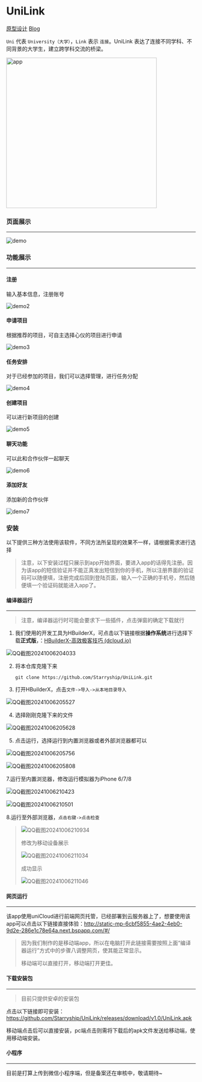 # UniLink

[原型设计](https://www.figma.com/design/0UL6vGH95oFVeFNIzFBKCM/) [Blog](https://www.cnblogs.com/starryship/p/18430102)

`Uni` 代表 `University（大学）`，`Link` 表示 `连接`。UniLink 表达了连接不同学科、不同背景的大学生，建立跨学科交流的桥梁。


<img align="center" src="/image/unilink_app.png" alt="app" width="400"/></p>

### 页面展示

------

![demo](/image/demo.gif)



### 功能展示

------

#### 注册

输入基本信息，注册账号

![demo2](image/demo2.gif)

#### 申请项目

根据推荐的项目，可自主选择心仪的项目进行申请

![demo3](image/demo3.gif)

#### 任务安排

对于已经参加的项目，我们可以选择管理，进行任务分配

![demo4](image/demo4.gif)

#### 创建项目

可以进行新项目的创建

![demo5](image/demo5.gif)



#### 聊天功能

可以此和合作伙伴一起聊天

![demo6](image/demo6.gif)

#### 添加好友

添加新的合作伙伴

![demo7](image/demo7.gif)



### 安装

以下提供三种方法使用该软件，不同方法所呈现的效果不一样，请根据需求进行选择

> 注意，以下安装过程只展示到app开始界面，要进入app的话得先注册。因为该app的短信验证并不能正真发出短信到你的手机，所以注册界面的验证码可以随便填，注册完成后回到登陆页面，输入一个正确的手机号，然后随便填一个验证码就能进入app了。

#### 编译器运行

------

> 注意，编译器运行时可能会要求下一些插件，点击弹窗的确定下载就行

1. 我们使用的开发工具为HBuilderX，可点击以下链接根据**操作系统**进行选择下载**正式版**，：[HBuilderX-高效极客技巧 (dcloud.io)](https://www.dcloud.io/hbuilderx.html)

![QQ截图20241006204033](image/QQ截图20241006204033.jpg)

2. 将本仓库克隆下来

   `git clone https://github.com/Starryship/UniLink.git`

3. 打开HBuilderX，点击`文件->导入->从本地目录导入`

![QQ截图20241006205527](image/QQ截图20241006205527.jpg)

4. 选择刚刚克隆下来的文件

![QQ截图20241006205628](image/QQ截图20241006205628.jpg)

5. 点击运行，选择运行到内置浏览器或者外部浏览器都可以

![QQ截图20241006205756](image/QQ截图20241006205756.jpg)

![QQ截图20241006205808](image/QQ截图20241006205808.jpg)

7.运行至内置浏览器，修改运行模拟器为iPhone 6/7/8

![QQ截图20241006210423](image/QQ截图20241006210423.jpg)



![QQ截图20241006210501](image/QQ截图20241006210501.jpg)

8.运行至外部浏览器，`点击右键->点击检查`



> ![QQ截图20241006210934](image/QQ截图20241006210934.jpg)
>
> 修改为移动设备展示
>
> ![QQ截图20241006211034](image/QQ截图20241006211034.jpg)
>
> 成功显示
>
> ![QQ截图20241006211046](image/QQ截图20241006211046.jpg)



#### 网页运行

------

该app使用uniCloud进行前端网页托管，已经部署到云服务器上了，想要使用该app可以点击以下链接直接体验：http://static-mp-6cbf5855-4ae2-4eb0-9d2e-286e1c78e64a.next.bspapp.com/#/

> 因为我们制作的是移动端app，所以在电脑打开此链接需要按照上面“编译器运行”方式中的步骤八调整网页，使其能正常显示。
>
> 移动端可以直接打开，移动端打开更佳。



#### 下载安装包

------

> 目前只提供安卓的安装包

点击以下链接即可安装：https://github.com/Starryship/UniLink/releases/download/v1.0/UniLink.apk

移动端点击后可以直接安装，pc端点击则需将下载后的apk文件发送给移动端，使用移动端安装。


#### 小程序

------
目前是打算上传到微信小程序端，但是备案还在审核中，敬请期待~

